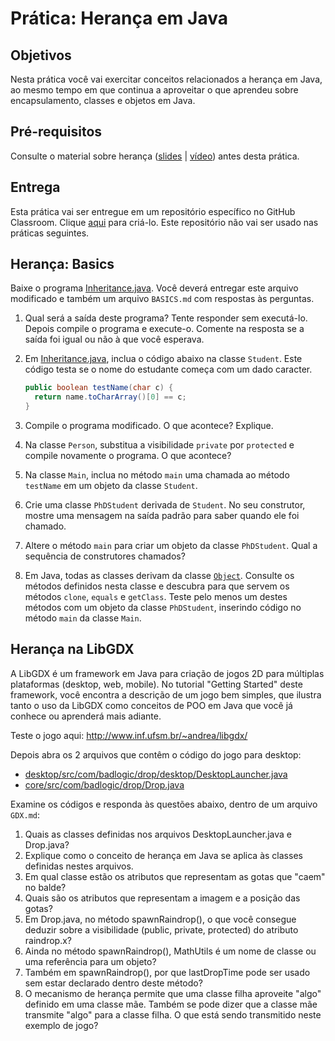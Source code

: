 # Prática: Herança em Java


## Objetivos
Nesta prática você vai exercitar conceitos relacionados a herança em Java, ao mesmo tempo em que continua a aproveitar o que aprendeu sobre encapsulamento, classes e objetos em Java.

## Pré-requisitos

Consulte o material sobre herança (<a href="https://docs.google.com/presentation/d/1eoIS3cUegvIWrBMv4b3jqX_OHuIOKZYPz0UfT360aDw/edit?usp=sharing">slides</a> | <a href="https://drive.google.com/file/d/19L_NtWJ_TKC7O2oW_PQ2NVDuEgTHzwtX/view?usp=sharing">vídeo</a>) antes desta prática.

## Entrega

Esta prática vai ser entregue em um repositório específico no GitHub Classroom. Clique [aqui](https://classroom.github.com/a/O-pO-N03) para criá-lo. Este repositório não vai ser usado nas práticas seguintes.




## Herança: Basics

Baixe o programa [Inheritance.java](src/Inheritance.java). Você deverá entregar este arquivo modificado e também um arquivo `BASICS.md` com respostas às perguntas.

1. Qual será a saída deste programa? Tente responder sem executá-lo. Depois compile o programa e execute-o. Comente na resposta se a saída foi igual ou não à que você esperava.

2. Em [Inheritance.java](src/Inheritance.java), inclua o código abaixo na classe `Student`. Este código testa se o nome do estudante começa com um dado caracter.
   ```java
   public boolean testName(char c) {
     return name.toCharArray()[0] == c;
   }
   ```

3. Compile o programa modificado. O que acontece? Explique.

4. Na classe `Person`, substitua a visibilidade `private` por `protected` e compile novamente o programa. O que acontece?

5. Na classe `Main`, inclua no método `main` uma chamada ao método `testName` em um objeto da classe `Student`.

6. Crie uma classe `PhDStudent` derivada de `Student`. No seu construtor, mostre uma mensagem na saída padrão para saber quando ele foi chamado.

7. Altere o método `main` para criar um objeto da classe `PhDStudent`. Qual a sequência de construtores chamados?

8. Em Java, todas as classes derivam da classe [`Object`](https://docs.oracle.com/en/java/javase/16/docs/api/java.base/java/lang/Object.html). Consulte os métodos definidos nesta classe e descubra para que servem os métodos `clone`, `equals` e `getClass`. Teste pelo menos um destes métodos com um objeto da classe `PhDStudent`, inserindo código no método `main` da classe `Main`.


## Herança na LibGDX

A LibGDX é um framework em Java para criação de jogos 2D para múltiplas plataformas (desktop, web, mobile).
No tutorial "Getting Started" deste framework, você encontra a descrição de um jogo bem simples, que ilustra tanto o uso da LibGDX como conceitos de POO em Java que você já conhece ou aprenderá mais adiante.

Teste o jogo aqui: http://www.inf.ufsm.br/~andrea/libgdx/


Depois abra os 2 arquivos que contêm o código do jogo para desktop:
   - [desktop/src/com/badlogic/drop/desktop/DesktopLauncher.java](https://github.com/AndreaInfUFSM/java-libgdx-simple-drop-example/blob/master/desktop/src/com/badlogic/drop/desktop/DesktopLauncher.java) 
   - [core/src/com/badlogic/drop/Drop.java](https://github.com/AndreaInfUFSM/java-libgdx-simple-drop-example/blob/master/core/src/com/badlogic/drop/Drop.java)

Examine os códigos e responda às questões abaixo, dentro de um arquivo `GDX.md`:

1. Quais as classes definidas nos arquivos DesktopLauncher.java e Drop.java?
2. Explique como o conceito de herança em Java se aplica às classes definidas nestes arquivos.
3. Em qual classe estão os atributos que representam as gotas que "caem" no balde?
4. Quais são os atributos que representam a imagem e a posição das gotas?
5. Em Drop.java, no método spawnRaindrop(), o que você consegue deduzir sobre a visibilidade (public, private, protected) do atributo raindrop.x?
6. Ainda no método spawnRaindrop(), MathUtils é um nome de classe ou uma referência para um objeto?
7. Também em spawnRaindrop(), por que lastDropTime pode ser usado sem estar declarado dentro deste método?
8. O mecanismo de herança permite que uma classe filha aproveite "algo" definido em uma classe mãe. Também se pode dizer que a classe mãe transmite "algo" para a classe filha. O que está sendo transmitido neste exemplo de jogo?



















